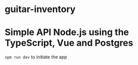 # guitar-inventory

# Simple API Node.js using the TypeScript, Vue and Postgres

`npm run dev` to initiate the app
